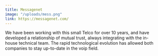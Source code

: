 ```yaml
---
title: Messagenet
image: "/uploads/mess.png"
link: https://messagenet.com/
---
```


We have been working with this small Telco for over 10 years, and have developed a relationship of mutual trust, always integrating with the in-house technical team. The rapid technological evolution has allowed both companies to stay up-to-date in the voip field.